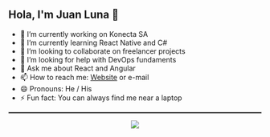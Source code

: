 ## Hola, I'm Juan Luna 👋

- 🔭 I’m currently working on Konecta SA
- 🌱 I’m currently learning React Native and C#
- 👯 I’m looking to collaborate on freelancer projects
- 🤔 I’m looking for help with DevOps fundaments
- 💬 Ask me about React and Angular
- 📫 How to reach me: [Website](https://jdlc.netlify.app/) or e-mail
- 😄 Pronouns: He / His
- ⚡ Fun fact: You can always find me near a laptop
<hr style="border:1px solid gray">

<p align="center">
  <img src="https://github-readme-stats.vercel.app/api?username=juanluna96&&show_icons=true&title_color=ffffff&icon_color=bb2acf&text_color=daf7dc&bg_color=151515" />
</p>
